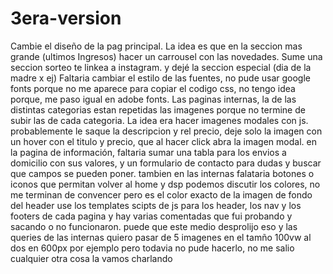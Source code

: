 # 3era-version
Cambie el diseño de la pag principal. La idea es que en la seccion mas grande (ultimos Ingresos) hacer un carrousel con las novedades.
Sume una seccion sorteo te linkea a instagram. y dejé la seccion especial (dia de la madre x ej)
Faltaria cambiar el estilo de las fuentes, no pude usar google fonts porque no me aparece para copiar el codigo css, no tengo idea porque, me paso igual en adobe fonts.
Las paginas internas, la de las distintas categorias estan repetidas las imagenes porque no termine de subir las de cada categoria.
La idea era hacer imagenes modales con js. probablemente le saque la descripcion y rel precio, deje solo la imagen con un hover con el titulo y precio, que al hacer click abra la imagen modal.
en la pagina de información, faltaria sumar una tabla para los envios a domicilio con sus valores, y un formulario de contacto para dudas y buscar que campos se pueden poner.
tambien en las internas falataria botones o iconos que permitan volver al home
y dsp podemos discutir los colores, no me terminan de convencer pero es el color exacto de la imagen de fondo del header
use los templates scipts de js para los header, los nav y los footers de cada pagina
y hay varias comentadas que fui probando y sacando o no funcionaron. puede que este medio desprolijo eso
y las queries de las internas quiero pasar de 5 imagenes en el tamño 100vw al dos en 600px por ejemplo pero todavia no pude hacerlo, no me salio
cualquier otra cosa la vamos charlando
